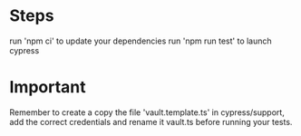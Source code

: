 # Steps 
run 'npm ci' to update your dependencies
run 'npm run test' to launch cypress

# Important

Remember to create a copy the file 'vault.template.ts' in cypress/support, add the correct credentials and rename it vault.ts before running your tests.